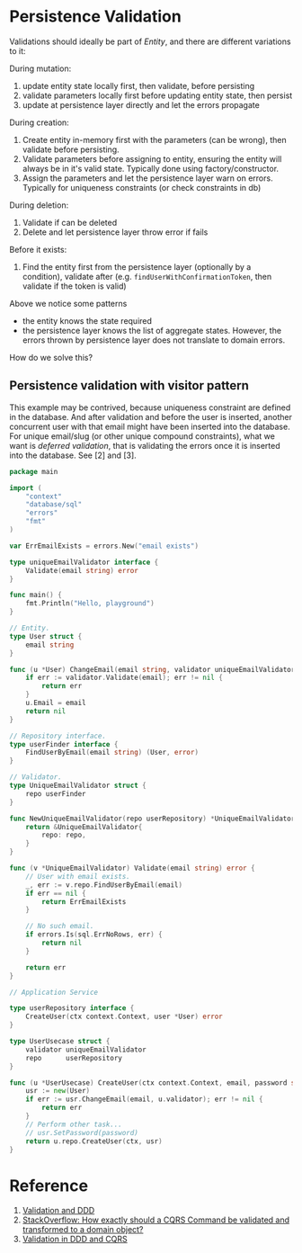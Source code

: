 # Persistence Validation

Validations should ideally be part of _Entity_, and there are different variations to it:

During mutation:
1. update entity state locally first, then validate, before persisting
2. validate parameters locally first before updating entity state, then persist
3. update at persistence layer directly and let the errors propagate

During creation:
1. Create entity in-memory first with the parameters (can be wrong), then validate before persisting.
2. Validate parameters before assigning to entity, ensuring the entity will always be in it's valid state. Typically done using factory/constructor.
3. Assign the parameters and let the persistence layer warn on errors. Typically for uniqueness constraints (or check constraints in db)

During deletion:
1. Validate if can be deleted
2. Delete and let persistence layer throw error if fails

Before it exists:
1. Find the entity first from the persistence layer (optionally by a condition), validate after (e.g. `findUserWithConfirmationToken`, then validate if the token is valid)

Above we notice some patterns
- the entity knows the state required
- the persistence layer knows the list of aggregate states. However, the errors thrown by persistence layer does not translate to domain errors.


How do we solve this?

## Persistence validation with visitor pattern

This example may be contrived, because uniqueness constraint are defined in the database. And after validation and before the user is inserted, another concurrent user with that email might have been inserted into the database. For unique email/slug (or other unique compound constraints), what we want is _deferred validation_, that is validating the errors once it is inserted into the database. See [2] and [3]. 

```go
package main

import (
	"context"
	"database/sql"
	"errors"
	"fmt"
)

var ErrEmailExists = errors.New("email exists")

type uniqueEmailValidator interface {
	Validate(email string) error
}

func main() {
	fmt.Println("Hello, playground")
}

// Entity.
type User struct {
	email string
}

func (u *User) ChangeEmail(email string, validator uniqueEmailValidator) error {
	if err := validator.Validate(email); err != nil {
		return err
	}
	u.Email = email
	return nil
}

// Repository interface.
type userFinder interface {
	FindUserByEmail(email string) (User, error)
}

// Validator.
type UniqueEmailValidator struct {
	repo userFinder
}

func NewUniqueEmailValidator(repo userRepository) *UniqueEmailValidator {
	return &UniqueEmailValidator{
		repo: repo,
	}
}

func (v *UniqueEmailValidator) Validate(email string) error {
	// User with email exists.
	_, err := v.repo.FindUserByEmail(email)
	if err == nil {
		return ErrEmailExists
	}

	// No such email.
	if errors.Is(sql.ErrNoRows, err) {
		return nil
	}

	return err
}

// Application Service

type userRepository interface {
	CreateUser(ctx context.Context, user *User) error
}

type UserUsecase struct {
	validator uniqueEmailValidator
	repo      userRepository
}

func (u *UserUsecase) CreateUser(ctx context.Context, email, password string) error {
	usr := new(User)
	if err := usr.ChangeEmail(email, u.validator); err != nil {
		return err
	}
	// Perform other task...
	// usr.SetPassword(password)
	return u.repo.CreateUser(ctx, usr)
}
```

# Reference

1. [Validation and DDD](https://enterprisecraftsmanship.com/posts/validation-and-ddd/)
2. [StackOverflow: How exactly should a CQRS Command be validated and transformed to a domain object?](https://softwareengineering.stackexchange.com/questions/348337/how-exactly-should-a-cqrs-command-be-validated-and-transformed-to-a-domain-objec)
3. [Validation in DDD and CQRS](https://www.linkedin.com/pulse/validation-ddd-cqrs-luca-briguglia)
